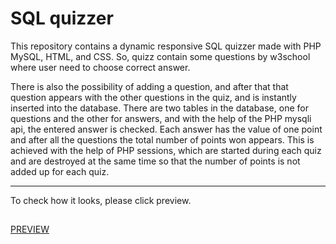 # SQL quizzer
This repository contains a dynamic responsive SQL quizzer made with PHP MySQL, HTML, and CSS. So, quizz contain some questions by w3school where user need to choose correct answer. 

There is also the possibility of adding a question, and after that that question appears with the other questions in the quiz, and is instantly inserted into the database. There are two tables in the database, one for questions and the other for answers, and with the help of the PHP mysqli api, the entered answer is checked. Each answer has the value of one point and after all the questions the total number of points won appears. This is achieved with the help of PHP sessions, which are started during each quiz and are destroyed at the same time so that the number of points is not added up for each quiz.

---

To check how it looks, please click preview.
##
[PREVIEW](http://mysql-quizzer.epizy.com/)


